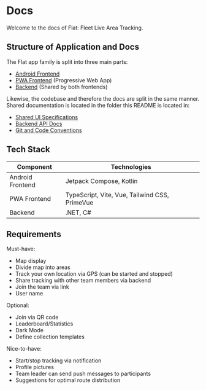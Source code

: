 # Docs

Welcome to the docs of Flat: Fleet Live Area Tracking.

## Structure of Application and Docs

The Flat app family is split into three main parts:

-   [Android Frontend](/docs/frontend-android/README.md)
-   [PWA Frontend](/docs/frontend-pwa/README.md) (Progressive Web App)
-   [Backend](/docs/backend/README.md) (Shared by both frontends)

Likewise, the codebase and therefore the docs are split in the same manner.
Shared documentation is located in the folder this README is located in:

-   [Shared UI Specifications](/docs/ui.md)
-   [Backend API Docs](/docs/api.md)
-   [Git and Code Conventions](/docs/conventions.md)

## Tech Stack

| Component        | Technologies                                  |
| ---------------- | --------------------------------------------- |
| Android Frontend | Jetpack Compose, Kotlin                       |
| PWA Frontend     | TypeScript, Vite, Vue, Tailwind CSS, PrimeVue |
| Backend          | .NET, C#                                      |

## Requirements

Must-have:

-   Map display
-   Divide map into areas
-   Track your own location via GPS (can be started and stopped)
-   Share tracking with other team members via backend
-   Join the team via link
-   User name

Optional:

-   Join via QR code
-   Leaderboard/Statistics
-   Dark Mode
-   Define collection templates

Nice-to-have:

-   Start/stop tracking via notification
-   Profile pictures
-   Team leader can send push messages to participants
-   Suggestions for optimal route distribution
